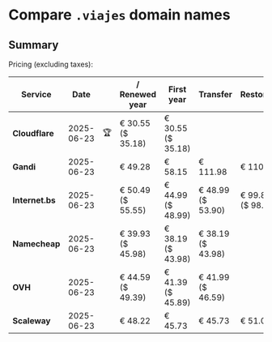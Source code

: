 # Compare `.viajes` domain names

## Summary

Pricing (excluding taxes):

| Service | Date |  | / Renewed year | First year | Transfer | Restoration |
|--|--|--|--|--|--|--|
| **Cloudflare** | 2025-06-23 | 🏆 | € 30.55<br>($ 35.18) | € 30.55<br>($ 35.18) |  |  |
| **Gandi** | 2025-06-23 |  | € 49.28 | € 58.15 | € 111.98 | € 110.41 |
| **Internet.bs** | 2025-06-23 |  | € 50.49<br>($ 55.55) | € 44.99<br>($ 48.99) | € 48.99<br>($ 53.90) | € 99.89<br>($ 98.65) |
| **Namecheap** | 2025-06-23 |  | € 39.93<br>($ 45.98) | € 38.19<br>($ 43.98) | € 38.19<br>($ 43.98) |  |
| **OVH** | 2025-06-23 |  | € 44.59<br>($ 49.39) | € 41.39<br>($ 45.89) | € 41.99<br>($ 46.59) |  |
| **Scaleway** | 2025-06-23 |  | € 48.22 | € 45.73 | € 45.73 | € 51.01 |
